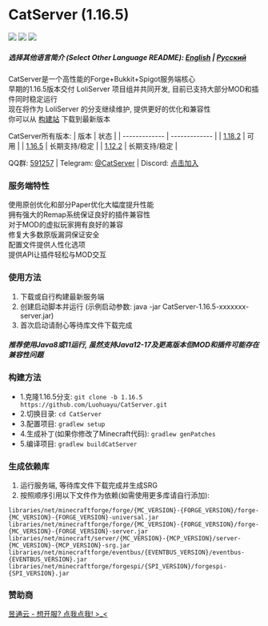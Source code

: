 # CatServer (1.16.5)
![](https://img.shields.io/badge/Minecraft-1.16.5-brightgreen.svg?colorB=469C00)
![](https://img.shields.io/badge/Forge-36.2.39-brightgreen.svg?colorB=469C00)
![](https://img.shields.io/badge/Spigot-1.16.5-brightgreen.svg?colorB=469C00)

##### 选择其他语言简介 (Select Other Language README): [English](README_EN.md) | [Русский](README_RU.md)

CatServer是一个高性能的Forge+Bukkit+Spigot服务端核心<br>
早期的1.16.5版本交付 LoliServer 项目组并共同开发, 目前已支持大部分MOD和插件同时稳定运行<br>
现在将作为 LoliServer 的分支继续维护, 提供更好的优化和兼容性<br>
你可以从 [构建站](https://jenkins.rbqcloud.cn:30011/job/CatServer-1.16.5/lastSuccessfulBuild/) 下载到最新版本<br>

CatServer所有版本:
|     版本      |     状态      |
| ------------- | ------------- |
| [1.18.2](https://github.com/Luohuayu/CatServer/tree/1.18.2)  |  可用           |
| [1.16.5](https://github.com/Luohuayu/CatServer/tree/1.16.5)  |  长期支持/稳定  |
| [1.12.2](https://github.com/Luohuayu/CatServer/tree/1.12.2)  |  长期支持/稳定  |

QQ群: [591257](https://jq.qq.com/?_wv=1027&k=5B5aKkW) | Telegram: [@CatServer](https://t.me/CatServer) | Discord: [点击加入](https://discord.gg/wvBJN4d)

### 服务端特性
使用原创优化和部分Paper优化大幅度提升性能<br>
拥有强大的Remap系统保证良好的插件兼容性<br>
对于MOD的虚拟玩家拥有良好的兼容<br>
修复大多数原版漏洞保证安全<br>
配置文件提供人性化选项<br>
提供API让插件轻松与MOD交互<br>

### 使用方法
1. 下载或自行构建最新服务端
2. 创建启动脚本并运行 (示例启动参数: java -jar CatServer-1.16.5-xxxxxxx-server.jar)
3. 首次启动请耐心等待库文件下载完成

##### 推荐使用Java8或11运行, 虽然支持Java12-17及更高版本但MOD和插件可能存在兼容性问题

### 构建方法
- 1.克隆1.16.5分支: `git clone -b 1.16.5 https://github.com/Luohuayu/CatServer.git`
- 2.切换目录: `cd CatServer`
- 3.配置项目: `gradlew setup`
- 4.生成补丁(如果你修改了Minecraft代码): `gradlew genPatches`
- 5.编译项目: `gradlew buildCatServer`

### 生成依赖库
1. 运行服务端, 等待库文件下载完成并生成SRG
2. 按照顺序引用以下文件作为依赖(如需使用更多库请自行添加):
```
libraries/net/minecraftforge/forge/{MC_VERSION}-{FORGE_VERSION}/forge-{MC_VERSION}-{FORGE_VERSION}-universal.jar
libraries/net/minecraftforge/forge/{MC_VERSION}-{FORGE_VERSION}/forge-{MC_VERSION}-{FORGE_VERSION}-server.jar
libraries/net/minecraft/server/{MC_VERSION}-{MCP_VERSION}/server-{MC_VERSION}-{MCP_VERSION}-srg.jar
libraries/net/minecraftforge/eventbus/{EVENTBUS_VERSION}/eventbus-{EVENTBUS_VERSION}.jar
libraries/net/minecraftforge/forgespi/{SPI_VERSION}/forgespi-{SPI_VERSION}.jar
```

### 赞助商
[昱通云 - 想开服? 点我点我! >_<](https://blog.ytonidc.com/2022/06/05/server-price/)
